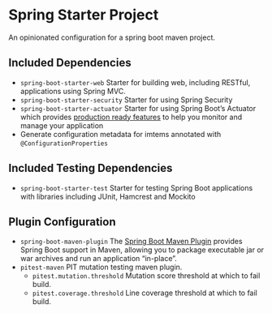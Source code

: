 # Spring Starter Project

An opinionated configuration for a spring boot maven project.

## Included Dependencies
* `spring-boot-starter-web` Starter for building web, including RESTful, applications using Spring MVC.
* `spring-boot-starter-security` Starter for using Spring Security
* `spring-boot-starter-actuator` Starter for using Spring Boot’s Actuator which provides 
  [production ready features](http://docs.spring.io/spring-boot/docs/current/reference/htmlsingle/#production-ready) 
  to help you monitor and manage your application
* Generate configuration metadata for imtems annotated with `@ConfigurationProperties`

## Included Testing Dependencies
* `spring-boot-starter-test` Starter for testing Spring Boot applications with libraries including JUnit, Hamcrest 
  and Mockito

## Plugin Configuration
* `spring-boot-maven-plugin` The [Spring Boot Maven Plugin](http://docs.spring.io/spring-boot/docs/current/reference/html/build-tool-plugins-maven-plugin.html)
  provides Spring Boot support in Maven, allowing you to package executable jar or war archives and run an application “in-place”.
* `pitest-maven` PIT mutation testing maven plugin. 
  * `pitest.mutation.threshold` Mutation score threshold at which to fail build.
  * `pitest.coverage.threshold` Line coverage threshold at which to fail build.
